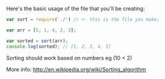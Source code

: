 Here's the basic usage of the file that you'll be creating:

```js
var sort = require('./') // <- this is the file you make;

var arr = [5, 1, 4, 2, 3];

var sorted = sort(arr);
console.log(sorted); // [1, 2, 3, 4, 5]
```

Sorting should work based on numbers eg (10 < 2)

More info: http://en.wikipedia.org/wiki/Sorting_algorithm
